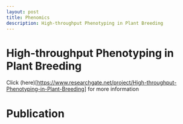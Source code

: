 ```yaml
---
layout: post
title: Phenomics 
description: High-throughput Phenotyping in Plant Breeding
---
```


# High-throughput Phenotyping in Plant Breeding

Click (here)[https://www.researchgate.net/project/High-throughput-Phenotyping-in-Plant-Breeding] for more information

# Publication

